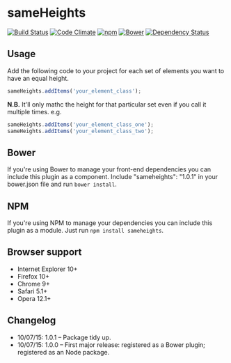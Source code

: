 # sameHeights

[![Build Status](https://travis-ci.org/jonnyhaynes/sameHeights.svg?branch=master)](https://travis-ci.org/jonnyhaynes/sameHeights) [![Code Climate](https://codeclimate.com/github/jonnyhaynes/sameHeights/badges/gpa.svg)](https://codeclimate.com/github/jonnyhaynes/sameHeights) [![npm](https://img.shields.io/npm/v/sameheights.svg)](https://www.npmjs.com/package/sameheights) [![Bower](https://img.shields.io/bower/v/sameheights.svg)](https://github.com/jonnyhaynes/sameheights) [![Dependency Status](https://david-dm.org/jonnyhaynes/sameheights.svg)](https://david-dm.org/jonnyhaynes/sameheights) 

## Usage

Add the following code to your project for each set of elements you want to have an equal height.

```javascript
sameHeights.addItems('your_element_class');
```

**N.B.** It'll only mathc the height for that particular set even if you call it multiple times. e.g.

```javascript
sameHeights.addItems('your_element_class_one');
sameHeights.addItems('your_element_class_two');
```

## Bower

If you're using Bower to manage your front-end dependencies you can include this plugin as a component. Include "sameheights": "1.0.1" in your bower.json file and run `bower install`.

## NPM
If you're using NPM to manage your dependencies you can include this plugin as a module. Just run `npm install sameheights`.

## Browser support

* Internet Explorer 10+
* Firefox 10+
* Chrome 9+
* Safari 5.1+
* Opera 12.1+

## Changelog

* 10/07/15: 1.0.1 – Package tidy up.
* 10/07/15: 1.0.0 – First major release: registered as a Bower plugin; registered as an Node package.
